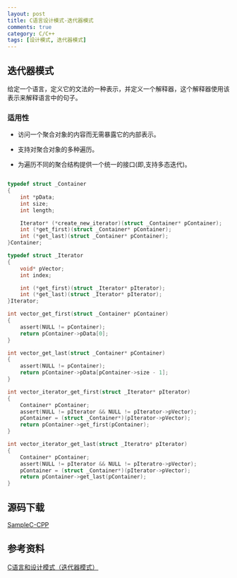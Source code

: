 ```yaml
---
layout: post
title: C语言设计模式-迭代器模式
comments: true
category: C/C++
tags: [设计模式, 迭代器模式]
---
```


## 迭代器模式

给定一个语言，定义它的文法的一种表示，并定义一个解释器，这个解释器使用该表示来解释语言中的句子。

### 适用性

*	访问一个聚合对象的内容而无需暴露它的内部表示。

*	支持对聚合对象的多种遍历。

*	为遍历不同的聚合结构提供一个统一的接口(即,支持多态迭代)。

```c

typedef struct _Container
{
    int *pData;
    int size;
    int length;

    Iterator* (*create_new_iterator)(struct _Container* pContainer);
    int (*get_first)(struct _Container* pContainer);
    int (*get_last)(struct _Container* pContainer);
}Container;

typedef struct _Iterator
{
    void* pVector;
    int index;

    int (*get_first)(struct _Iterator* pIterator);
    int (*get_last)(struct _Iterator* pIterator);
}Iterator;

int vector_get_first(struct _Container* pContainer)
{
    assert(NULL != pContainer);
    return pContainer->pData[0];
}

int vector_get_last(struct _Container* pContainer)
{
    assert(NULL != pContainer);
    return pContainer->pData[pContainer->size - 1];
}

int vector_iterator_get_first(struct _Iterator* pIterator)
{
    Container* pContainer;
    assert(NULL != pIterator && NULL != pIterator->pVector);
    pContainer = (struct _Container*)(pIterator->pVector);
    return pContainer->get_first(pContainer);
}

int vector_iterator_get_last(struct _Iteratro* pIterator)
{
    Container* pContainer;
    assert(NULL != pIterator && NULL != pIteratro->pVector);
    pContainer = (struct _Container*)(pIterator->pVector);
    return pContainer->get_last(pContainer);
}

```

## 源码下载

[SampleC-CPP](https://github.com/yxmsw2007/SampleC-CPP.git)

## 参考资料

[C语言和设计模式（迭代器模式）](http://blog.csdn.net/feixiaoxing/article/details/7093577)
